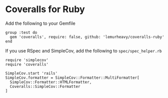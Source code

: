 # Coveralls for Ruby
Add the following to your Gemfile

    group :test do
      gem 'coveralls', require: false, github: 'lemurheavy/coveralls-ruby'
    end

If you use RSpec and SimpleCov, add the following to `spec/spec_helper.rb`

    require 'simplecov'
    require 'coveralls'

    SimpleCov.start 'rails'
    SimpleCov.formatter = SimpleCov::Formatter::MultiFormatter[
      SimpleCov::Formatter::HTMLFormatter,
      Coveralls::SimpleCov::Formatter
    ]


<!---
TODO: Write a gem description

## Installation

Add this line to your application's Gemfile:

    gem 'coveralls-ruby'

And then execute:

    $ bundle

Or install it yourself as:

    $ gem install coveralls-ruby

## Usage

TODO: Write usage instructions here

## Contributing

1. Fork it
2. Create your feature branch (`git checkout -b my-new-feature`)
3. Commit your changes (`git commit -am 'Add some feature'`)
4. Push to the branch (`git push origin my-new-feature`)
5. Create new Pull Request
-->